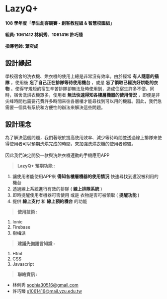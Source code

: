 # LazyQ+
**108 學年度「學生創客競賽 - 創客教程組 & 智慧校園組」**\
\
**組員: 1061412 林俐秀、1061416 許巧臻** \
\
**指導老師: 葉奕成**

## 設計緣起

學校宿舍的洗衣機、烘衣機的使用上總是非常沒有效率。由於經常 **有人隨意的插隊** ，使用後 **忘了自己正在排隊等待使用機台** ，或是 **忘了領取已經洗好烘乾的衣物** 。使得守規矩的宿生辛苦排隊卻無法及時使用到，造成住宿生許多不便。同時，宿舍洗烘衣機眾多，使用者 **無法快速得知各樓層機器的使用情況** ，即便是非尖峰時間也需要花費許多時間來往各層樓才能尋找到可以用的機器。因此，我們急需要一個具有系統和方便性的辦法來解決這些問題。

## 設計理念
為了解決這個問題，我們著眼於提高使用效率、減少等待時間並透過線上排隊來使得使用者可以預期洗烘完成的時間，來加強洗烘衣機的使用者體驗。\
\
因此我們決定開發一款與洗烘衣機連動的手機應用APP


>**LazyQ+ 預期功能 :**
1. 讓使用者能使用APP來 **得知各樓層機器的使用情況** 快速尋找到還沒被利用的機台
2. 透過線上系統進行有效的排隊 ( **線上排隊系統** )
3. 即時提醒使用者機器可否使用 或是 衣物是否可被領取 ( **提醒功能** )
4. 提供 **線上支付** 和 **線上預約機台** 的功能


>**使用技術 :**
1. Ionic
2. Firebase
3. 樹梅派


>**建議先備語言知識 :**
1. Html
2. CSS
3. Javascript


>**聯絡資訊 :**
* 林俐秀 sophia30516@gmail.com
* 許巧臻 s1061416@mail.yzu.edu.tw
